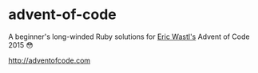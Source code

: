 # advent-of-code
A beginner's long-winded Ruby solutions for <a href='https://twitter.com/ericwastl'>Eric Wastl's</a> Advent of Code 2015 😳 

http://adventofcode.com

